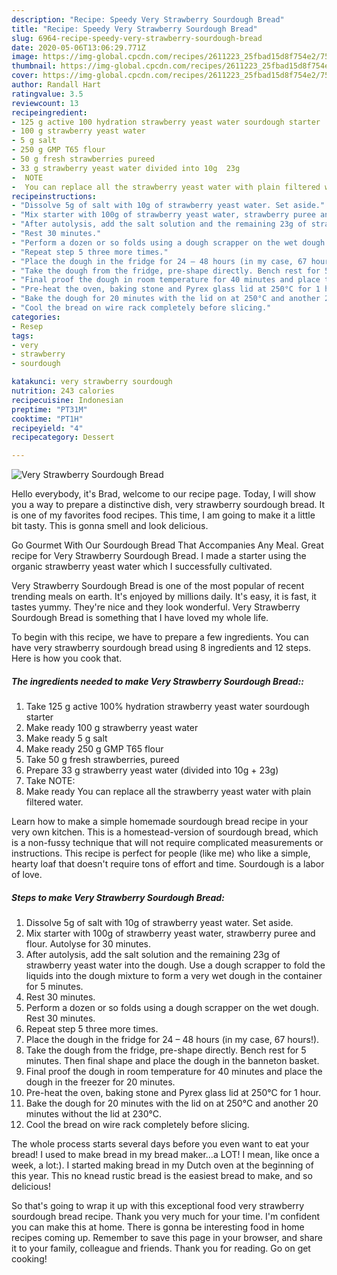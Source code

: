 ```yaml
---
description: "Recipe: Speedy Very Strawberry Sourdough Bread"
title: "Recipe: Speedy Very Strawberry Sourdough Bread"
slug: 6964-recipe-speedy-very-strawberry-sourdough-bread
date: 2020-05-06T13:06:29.771Z
image: https://img-global.cpcdn.com/recipes/2611223_25fbad15d8f754e2/751x532cq70/very-strawberry-sourdough-bread-recipe-main-photo.jpg
thumbnail: https://img-global.cpcdn.com/recipes/2611223_25fbad15d8f754e2/751x532cq70/very-strawberry-sourdough-bread-recipe-main-photo.jpg
cover: https://img-global.cpcdn.com/recipes/2611223_25fbad15d8f754e2/751x532cq70/very-strawberry-sourdough-bread-recipe-main-photo.jpg
author: Randall Hart
ratingvalue: 3.5
reviewcount: 13
recipeingredient:
- 125 g active 100 hydration strawberry yeast water sourdough starter
- 100 g strawberry yeast water
- 5 g salt
- 250 g GMP T65 flour
- 50 g fresh strawberries pureed
- 33 g strawberry yeast water divided into 10g  23g
-  NOTE
-  You can replace all the strawberry yeast water with plain filtered water
recipeinstructions:
- "Dissolve 5g of salt with 10g of strawberry yeast water. Set aside."
- "Mix starter with 100g of strawberry yeast water, strawberry puree and flour. Autolyse for 30 minutes."
- "After autolysis, add the salt solution and the remaining 23g of strawberry yeast water into the dough. Use a dough scrapper to fold the liquids into the dough mixture to form a very wet dough in the container for 5 minutes."
- "Rest 30 minutes."
- "Perform a dozen or so folds using a dough scrapper on the wet dough. Rest 30 minutes."
- "Repeat step 5 three more times."
- "Place the dough in the fridge for 24 – 48 hours (in my case, 67 hours!)."
- "Take the dough from the fridge, pre-shape directly. Bench rest for 5 minutes. Then final shape and place the dough in the banneton basket."
- "Final proof the dough in room temperature for 40 minutes and place the dough in the freezer for 20 minutes."
- "Pre-heat the oven, baking stone and Pyrex glass lid at 250°C for 1 hour."
- "Bake the dough for 20 minutes with the lid on at 250°C and another 20 minutes without the lid at 230°C."
- "Cool the bread on wire rack completely before slicing."
categories:
- Resep
tags:
- very
- strawberry
- sourdough

katakunci: very strawberry sourdough
nutrition: 243 calories
recipecuisine: Indonesian
preptime: "PT31M"
cooktime: "PT1H"
recipeyield: "4"
recipecategory: Dessert

---
```



![Very Strawberry Sourdough Bread](https://img-global.cpcdn.com/recipes/2611223_25fbad15d8f754e2/751x532cq70/very-strawberry-sourdough-bread-recipe-main-photo.jpg)

Hello everybody, it's Brad, welcome to our recipe page. Today, I will show you a way to prepare a distinctive dish, very strawberry sourdough bread. It is one of my favorites food recipes. This time, I am going to make it a little bit tasty. This is gonna smell and look delicious.

Go Gourmet With Our Sourdough Bread That Accompanies Any Meal. Great recipe for Very Strawberry Sourdough Bread. I made a starter using the organic strawberry yeast water which I successfully cultivated.

Very Strawberry Sourdough Bread is one of the most popular of recent trending meals on earth. It's enjoyed by millions daily. It's easy, it is fast, it tastes yummy. They're nice and they look wonderful. Very Strawberry Sourdough Bread is something that I have loved my whole life.


To begin with this recipe, we have to prepare a few ingredients. You can have very strawberry sourdough bread using 8 ingredients and 12 steps. Here is how you cook that.

##### The ingredients needed to make Very Strawberry Sourdough Bread::

1. Take 125 g active 100% hydration strawberry yeast water sourdough starter
1. Make ready 100 g strawberry yeast water
1. Make ready 5 g salt
1. Make ready 250 g GMP T65 flour
1. Take 50 g fresh strawberries, pureed
1. Prepare 33 g strawberry yeast water (divided into 10g + 23g)
1. Take  NOTE:
1. Make ready  You can replace all the strawberry yeast water with plain filtered water.


Learn how to make a simple homemade sourdough bread recipe in your very own kitchen. This is a homestead-version of sourdough bread, which is a non-fussy technique that will not require complicated measurements or instructions. This recipe is perfect for people (like me) who like a simple, hearty loaf that doesn&#39;t require tons of effort and time. Sourdough is a labor of love. 

##### Steps to make Very Strawberry Sourdough Bread:

1. Dissolve 5g of salt with 10g of strawberry yeast water. Set aside.
1. Mix starter with 100g of strawberry yeast water, strawberry puree and flour. Autolyse for 30 minutes.
1. After autolysis, add the salt solution and the remaining 23g of strawberry yeast water into the dough. Use a dough scrapper to fold the liquids into the dough mixture to form a very wet dough in the container for 5 minutes.
1. Rest 30 minutes.
1. Perform a dozen or so folds using a dough scrapper on the wet dough. Rest 30 minutes.
1. Repeat step 5 three more times.
1. Place the dough in the fridge for 24 – 48 hours (in my case, 67 hours!).
1. Take the dough from the fridge, pre-shape directly. Bench rest for 5 minutes. Then final shape and place the dough in the banneton basket.
1. Final proof the dough in room temperature for 40 minutes and place the dough in the freezer for 20 minutes.
1. Pre-heat the oven, baking stone and Pyrex glass lid at 250°C for 1 hour.
1. Bake the dough for 20 minutes with the lid on at 250°C and another 20 minutes without the lid at 230°C.
1. Cool the bread on wire rack completely before slicing.


The whole process starts several days before you even want to eat your bread! I used to make bread in my bread maker…a LOT! I mean, like once a week, a lot:). I started making bread in my Dutch oven at the beginning of this year. This no knead rustic bread is the easiest bread to make, and so delicious! 

So that's going to wrap it up with this exceptional food very strawberry sourdough bread recipe. Thank you very much for your time. I'm confident you can make this at home. There is gonna be interesting food in home recipes coming up. Remember to save this page in your browser, and share it to your family, colleague and friends. Thank you for reading. Go on get cooking!
